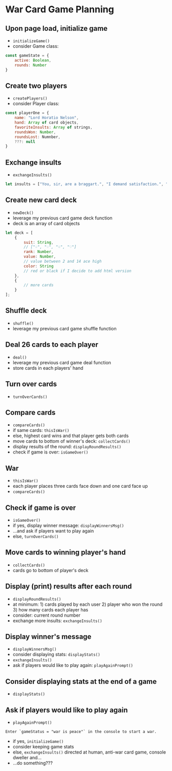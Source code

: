# War Card Game Planning

## Upon page load, initialize game
- `initializeGame()`
- consider Game class:

```js
const gameState = {
	active: Boolean,
	rounds: Number
}
```

## Create two players 
- `createPlayers()`
- consider Player class:

```js
const playerOne = {
	name: "Lord Horatio Nelson",
	hand: Array of card objects,
	favoriteInsults: Array of strings,
	roundsWon: Number,
	roundsLost: Numnber,
	???: null
}
```

## Exchange insults
- `exchangeInsults()`

```js
let insults = ["You, sir, are a braggart.", "I demand satisfaction.", "etc."];
```

## Create new card deck
- `newDeck()`
- leverage my previous card game deck function
- deck is an array of card objects

```js
let deck = [
	{
		suit: String,
		// ["♤", "♢", "♧", "♡"]
		rank: Number,
		value: Number,
		// value between 2 and 14 ace high
		color: String
		// red or black if I decide to add html version
	},
	{
		// more cards
	}
];

```

## Shuffle deck
- `shuffle()`
- leverage my previous card game shuffle function

## Deal 26 cards to each player
- `deal()`
- leverage my previous card game deal function
- store cards in each players' hand 

## Turn over cards
- `turnOverCards()`

## Compare cards
- `compareCards()`
- if same cards: `thisIsWar()`
- else, highest card wins and that player gets both cards
- move cards to bottom of winner's deck: `collectCards()`
- display results of the round: `displayRoundResults()`
- check if game is over: `isGameOver()`

## War
- `thisIsWar()`
- each player places three cards face down and one card face up
- `compareCards()`

## Check if game is over
- `isGameOver()`
- if yes, display winner message: `displayWinnersMsg()`
- ...and ask if players want to play again
- else, `turnOverCards()`

## Move cards to winning player's hand
- `collectCards()`
- cards go to bottom of player's deck

## Display (print) results after each round
- `displayRoundResults()`
- at minimum: 1) cards played by each user 2) player who won the round 3) how many cards each player has
- consider: current round number
- exchange more insults: `exchangeInsults()`

## Display winner's message
- `displayWinnersMsg()`
- consider displaying stats: `displayStats()`
- `exchangeInsults()`
- ask if players would like to play again: `playAgainPrompt()`

## Consider displaying stats at the end of a game
- `displayStats()`

## Ask if players would like to play again
- `playAgainPrompt()`

```
Enter `gameStatus = "war is peace"` in the console to start a war.
```

- if yes, `initializeGame()`
- consider keeping game stats
- else, `exchangeInsults()` directed at human, anti-war card game, console dweller and...
- ...do something???